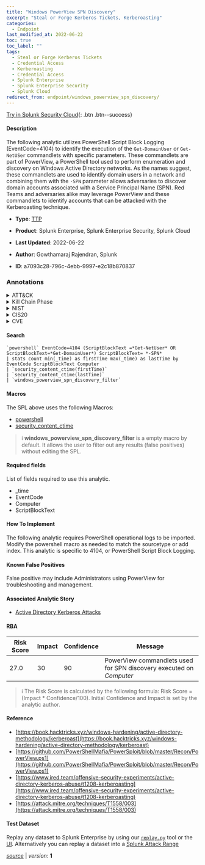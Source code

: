 ```yaml
---
title: "Windows PowerView SPN Discovery"
excerpt: "Steal or Forge Kerberos Tickets, Kerberoasting"
categories:
  - Endpoint
last_modified_at: 2022-06-22
toc: true
toc_label: ""
tags:
  - Steal or Forge Kerberos Tickets
  - Credential Access
  - Kerberoasting
  - Credential Access
  - Splunk Enterprise
  - Splunk Enterprise Security
  - Splunk Cloud
redirect_from: endpoint/windows_powerview_spn_discovery/
---
```




[Try in Splunk Security Cloud](https://www.splunk.com/en_us/cyber-security.html){: .btn .btn--success}

#### Description

The following analytic utilizes PowerShell Script Block Logging (EventCode=4104) to identify the execution of the `Get-DomainUser` or `Get-NetUSer` commandlets with specific parameters. These commandlets are part of PowerView, a PowerShell tool used to perform enumeration and discovery on Windows Active Directory networks. As the names suggest, these commandlets are used to identify domain users in a network and combining them with the `-SPN` parameter allows adversaries to discover domain accounts associated with a Service Principal Name (SPN). Red Teams and adversaries alike may leverage PowerView and these commandlets to identify accounts that can be attacked with the Kerberoasting technique.

- **Type**: [TTP](https://github.com/splunk/security_content/wiki/Detection-Analytic-Types)
- **Product**: Splunk Enterprise, Splunk Enterprise Security, Splunk Cloud

- **Last Updated**: 2022-06-22
- **Author**: Gowthamaraj Rajendran, Splunk
- **ID**: a7093c28-796c-4ebb-9997-e2c18b870837

### Annotations
<details>
  <summary>ATT&CK</summary>

<div markdown="1">

#### [ATT&CK](https://attack.mitre.org/)

| ID          | Technique   | Tactic         |
| ----------- | ----------- |--------------- |
| [T1558](https://attack.mitre.org/techniques/T1558/) | Steal or Forge Kerberos Tickets | Credential Access |

| [T1558.003](https://attack.mitre.org/techniques/T1558/003/) | Kerberoasting | Credential Access |

</div>
</details>


<details>
  <summary>Kill Chain Phase</summary>

<div markdown="1">

* Exploitation


</div>
</details>


<details>
  <summary>NIST</summary>

<div markdown="1">

* DE.CM



</div>
</details>

<details>
  <summary>CIS20</summary>

<div markdown="1">

* CIS 10



</div>
</details>

<details>
  <summary>CVE</summary>

<div markdown="1">


</div>
</details>


#### Search

```
`powershell` EventCode=4104 (ScriptBlockText =*Get-NetUser* OR ScriptBlockText=*Get-DomainUser*) ScriptBlockText= *-SPN* 
| stats count min(_time) as firstTime max(_time) as lastTime by EventCode ScriptBlockText Computer 
| `security_content_ctime(firstTime)` 
| `security_content_ctime(lastTime)`
| `windows_powerview_spn_discovery_filter`
```

#### Macros
The SPL above uses the following Macros:
* [powershell](https://github.com/splunk/security_content/blob/develop/macros/powershell.yml)
* [security_content_ctime](https://github.com/splunk/security_content/blob/develop/macros/security_content_ctime.yml)

> :information_source:
> **windows_powerview_spn_discovery_filter** is a empty macro by default. It allows the user to filter out any results (false positives) without editing the SPL.



#### Required fields
List of fields required to use this analytic.
* _time
* EventCode
* Computer
* ScriptBlockText



#### How To Implement
The following analytic requires PowerShell operational logs to be imported. Modify the powershell macro as needed to match the sourcetype or add index. This analytic is specific to 4104, or PowerShell Script Block Logging.
#### Known False Positives
False positive may include Administrators using PowerView for troubleshooting and management.

#### Associated Analytic Story
* [Active Directory Kerberos Attacks](/stories/active_directory_kerberos_attacks)




#### RBA

| Risk Score  | Impact      | Confidence   | Message      |
| ----------- | ----------- |--------------|--------------|
| 27.0 | 30 | 90 | PowerView commandlets used for SPN discovery executed on $Computer$ |


> :information_source:
> The Risk Score is calculated by the following formula: Risk Score = (Impact * Confidence/100). Initial Confidence and Impact is set by the analytic author.


#### Reference

* [https://book.hacktricks.xyz/windows-hardening/active-directory-methodology/kerberoast](https://book.hacktricks.xyz/windows-hardening/active-directory-methodology/kerberoast)
* [https://github.com/PowerShellMafia/PowerSploit/blob/master/Recon/PowerView.ps1](https://github.com/PowerShellMafia/PowerSploit/blob/master/Recon/PowerView.ps1)
* [https://www.ired.team/offensive-security-experiments/active-directory-kerberos-abuse/t1208-kerberoasting](https://www.ired.team/offensive-security-experiments/active-directory-kerberos-abuse/t1208-kerberoasting)
* [https://attack.mitre.org/techniques/T1558/003](https://attack.mitre.org/techniques/T1558/003)



#### Test Dataset
Replay any dataset to Splunk Enterprise by using our [`replay.py`](https://github.com/splunk/attack_data#using-replaypy) tool or the [UI](https://github.com/splunk/attack_data#using-ui).
Alternatively you can replay a dataset into a [Splunk Attack Range](https://github.com/splunk/attack_range#replay-dumps-into-attack-range-splunk-server)




[*source*](https://github.com/splunk/security_content/tree/develop/detections/endpoint/windows_powerview_spn_discovery.yml) \| *version*: **1**